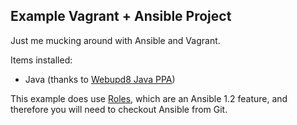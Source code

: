 Example Vagrant + Ansible Project
----------------------------------------

Just me mucking around with Ansible and Vagrant.

Items installed:

- Java (thanks to [Webupd8 Java PPA](http://www.webupd8.org/2012/01/install-oracle-java-jdk-7-in-ubuntu-via.html))

This example does use [Roles](http://ansible.cc/docs/playbooks.html#roles), which are an Ansible 1.2 feature, and therefore
you will need to checkout Ansible from Git.